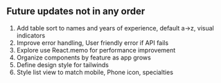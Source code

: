 ## Future updates not in any order

1. Add table sort to names and years of experience, default a->z, visual indicators
2. Improve error handling, User friendly error if API fails
3. Explore use React.memo for performance improvement
4. Organize components by feature as app grows
5. Define design style for tailwinds
6. Style list view to match mobile, Phone icon, specialties 